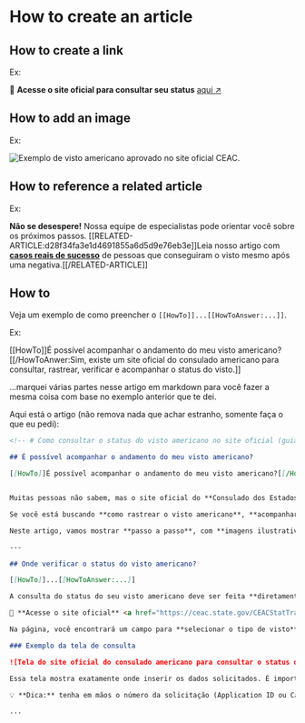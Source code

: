 # How to create an article

## How to create a link

Ex:

🔗 **Acesse o site oficial para consultar seu status** <a href="https://ceac.state.gov/CEACStatTracker/Status.aspx" target="_blank">aqui ↗</a>

## How to add an image

Ex:

![Exemplo de visto americano aprovado no site oficial CEAC.](https://fastvistos.com.br/assets/images/blog/01-visto-americano-aprovado.webp)


## How to reference a related article

Ex: 

**Não se desespere!** Nossa equipe de especialistas pode orientar você sobre os próximos passos. [[RELATED-ARTICLE:d28f34fa3e1d4691855a6d5d9e76eb3e]]Leia nosso artigo com [**casos reais de sucesso**]([[ARTICLE-URL]]) de pessoas que conseguiram o visto mesmo após uma negativa.[[/RELATED-ARTICLE]]



## How to

Veja um exemplo de como preencher o `[[HowTo]]...[[HowToAnswer:...]]`.

Ex:

[[HowTo]]É possível acompanhar o andamento do meu visto americano?[[/HowToAnwer:Sim, existe um site oficial do consulado americano para consultar, rastrear, verificar e acompanhar o status do visto.]]

...marquei várias partes nesse artigo em markdown para você fazer a mesma coisa com base no exemplo anterior que te dei.

Aqui está o artigo (não remova nada que achar estranho, somente faça o que eu pedi):

```markdown
<!-- # Como consultar o status do visto americano no site oficial (guia atualizado 2025)-->

## É possível acompanhar o andamento do meu visto americano?

[[HowTo]]É possível acompanhar o andamento do meu visto americano?[[/HowToAnwer:Sim, existe um site oficial do consulado americano para consultar, rastrear, verificar e acompanhar o status do visto.]]


Muitas pessoas não sabem, mas o site oficial do **Consulado dos Estados Unidos** oferece uma página exclusiva para consultar o **status e o andamento do visto americano**, incluindo as categorias **B1/B2 de turismo e negócios**.

Se você está buscando **como rastrear o visto americano**, **acompanhar o status do visto**, **verificar situação do visto americano** ou **consultar andamento do processo**, este guia completo explica tudo sobre o acompanhamento oficial do seu visto americano.

Neste artigo, vamos mostrar **passo a passo**, com **imagens ilustrativas**, como fazer essa consulta diretamente no site oficial — de forma rápida, segura e gratuita.

---

## Onde verificar o status do visto americano?

[[HowTo]]...[[HowToAnswer:...]]

A consulta do status do seu visto americano deve ser feita **diretamente no site oficial do Departamento de Estado dos Estados Unidos**. Essa é a única plataforma segura e reconhecida pelo governo norte-americano para acompanhar o andamento do processo.

🔗 **Acesse o site oficial** <a href="https://ceac.state.gov/CEACStatTracker/Status.aspx" target="_blank">aqui ↗</a>

Na página, você encontrará um campo para **selecionar o tipo de visto** (geralmente "Nonimmigrant Visa" para turismo e negócios) e, em seguida, inserir o **número do seu caso ou ID da solicitação**.

### Exemplo da tela de consulta

![Tela do site oficial do consulado americano para consultar o status do visto B1/B2](https://fastvistos.com.br/assets/images/blog/01-verificar-status-visto-americano-printscreen.webp)

Essa tela mostra exatamente onde inserir os dados solicitados. É importante preencher corretamente o número da solicitação e escolher o local onde o visto foi processado (exemplo: São Paulo, Rio de Janeiro, Recife, etc.).

💡 **Dica:** tenha em mãos o número da solicitação (Application ID ou Case Number) informado após o envio do formulário **DS-160**. Sem esse código, não é possível verificar o status do processo.

...
```